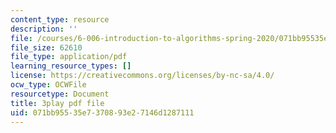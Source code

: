 ```yaml
---
content_type: resource
description: ''
file: /courses/6-006-introduction-to-algorithms-spring-2020/071bb95535e7370893e27146d1287111_NSHizBK9JD8.pdf
file_size: 62610
file_type: application/pdf
learning_resource_types: []
license: https://creativecommons.org/licenses/by-nc-sa/4.0/
ocw_type: OCWFile
resourcetype: Document
title: 3play pdf file
uid: 071bb955-35e7-3708-93e2-7146d1287111
---
```

